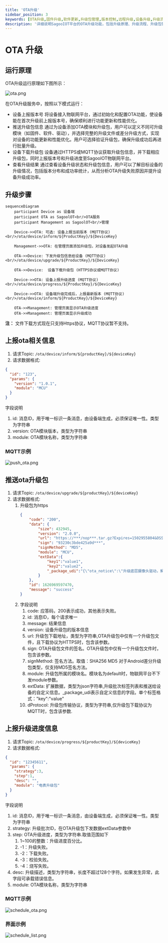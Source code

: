 ```yaml
---
title: 'OTA升级'
sidebar_position: 3
keywords: [OTA升级,固件升级,软件更新,升级包管理,版本控制,远程升级,设备升级,升级流程,升级状态,差分升级]
description: '详细说明SagooIOT平台的OTA升级功能，包括升级原理、升级流程、升级包管理和升级状态监控等完整的设备升级指南。'
---
```


# OTA 升级


## 运行原理

OTA升级运行原理如下图所示：

![ota.png](../imgs/operate/ota.png)

在OTA升级服务中，按照以下模式运行：

- 设备上报版本号 将设备接入物联网平台，通过初始化和配置OTA功能，使设备能在首次升级前上报版本号，确保顺利进行功能更新和性能优化。
- 推送升级包信息 通过为设备添加OTA模块和升级包，用户可以定义不同可升级模块（如固件、软件、驱动），并选择完整的升级文件或差分升级方式，实现对设备的功能更新和性能优化。用户可选择验证升级包，确保升级成功后再进行批量升级。
- 设备下载升级包 设备通过HTTPS或MQTT协议获取升级包信息，并下载相应升级包，同时上报版本号和升级进度至SagooIOT物联网平台。
- 查看升级结果 通过查看设备升级状态和升级包信息，用户可以了解目标设备的升级情况，包括版本分布和成功率统计，从而分析OTA升级失败原因并提升设备升级成功率。

## 升级步骤

```mermaid
sequenceDiagram
    participant Device as 设备端
    participant OTA as SagoolOT<br/>OTA服务
    participant Management as SagoolOT<br/>管理

    Device->>OTA: 可选: 设备上报当前版本 (MQTT协议)<br/>/ota/device/inform/${ProductKey}/${DeviceKey}

    Management->>OTA: 在管理页面添加升级包，对设备发起OTA升级

    OTA->>Device: 下发升级包信息给设备 (MQTT协议)<br/>/ota/device/upgrade/${ProductKey}/${DeviceKey}

    OTA->>Device:  设备下载升级包 (HTTPS协议或MQTT协议)

    Device->>OTA: 设备上报升级进度 (MQTT协议)<br/>/ota/device/progress/${ProductKey}/${DeviceKey}

    Device->>OTA: 设备端升级完成后，上报最新版本 (MQTT协议)<br/>/ota/device/inform/${ProductKey}/${DeviceKey}

    OTA->>Management: 管理页面显示OTA升级进度
    OTA->>Management: 管理页面显示升级成功
```


**注：** 文件下载方式现在只支持Https协议，MQTT协议暂不支持。


## 上报ota相关信息
1. 请求Topic: `/ota/device/inform/${productKey}/${deviceKey}`
2. 请求数据格式:

```json
{
  "id": "123",
  "params": {
    "version": "1.0.1",
    "module": "MCU"
  }
}
```

字段说明
1. id: 消息ID，用于唯一标识一条消息，由设备端生成，必须保证唯一性。类型为字符串
2. version: OTA模块版本，类型为字符串
3. module: OTA模块名称，类型为字符串

### MQTT示例
![push_ota.png](../imgs/operate/push_ota.png)

##  推送ota升级包
1. 请求Topic: `/ota/device/upgrade/${productKey}/${deviceKey}`
2. 请求数据格式:
    1. 升级包为https
       ```json
       {
           "code": "200",
           "data": {
               "size": 432945,
               "version": "2.0.0",
               "url": "https://***/nop***.tar.gz?Expires=1502955804&OSSAccessKeyId=***&Signature=XfgJu7P6DW***qAKU%3D&security-token=***Tz2IHtIf3***",
               "sign": "93230c3bde425a9d***",
               "signMethod": "MD5",
               "module": "MCU",
               "extData":{
                   "key1":"value1",
                   "key2":"value2",
                   "_package_udi":"{\"ota_notice\":\"升级底层摄像头驱动，解决视频图像模糊的问题。\"}"
               }
           },
           "id": 1626969597470,
           "message": "success"
       }
       ```
    2. 字段说明
        1. code: 应答码，200表示成功，其他表示失败。
        2. id: 消息ID，每个请求唯一
        3. message: 结果信息
        4. version: 设备升级包的版本信息
        5. url: 升级包下载地址，类型为字符串,OTA升级包中仅有一个升级包文件，且下载协议为HTTPS时，包含该参数。
        6. sign: 	OTA升级包文件的签名。OTA升级包中仅有一个升级包文件时，包含该参数。
        7. signMethod: 签名方法。取值：SHA256 MD5 对于Android差分升级包类型，仅支持MD5签名方法。
        8. module: 升级包所属的模块名。模块名为default时，物联网平台不下发module参数。
        9. extData: 扩展数据，类型为json字符串,升级批次标签列表和推送给设备的自定义信息。_package_udi表示自定义信息的字段。单个标签格式："key":"value"
        10. dProtocol: 升级包传输协议，类型为字符串,仅升级包下载协议为MQTT时，包含该参数.


## 上报升级进度信息
1. 请求Topic: `/ota/device/progress/${productKey}/${deviceKey}`
2. 请求数据格式:
```json
{
  "id": "12345611",
  "params": {
    "strategy":3,
    "step":1,
    "desc": "",
    "module": "电表升级包"
  }
}
```
字段说明

1. id: 消息ID，用于唯一标识一条消息，由设备端生成，必须保证唯一性。类型为字符串
2. strategy: 升级批次ID，在OTA升级包下发数据extData参数中
2. step: OTA升级进度，类型为字符串.取值范围如下
    1. 1~100的整数：升级进度百分比。
    2. -1：升级失败。
    3. -2：下载失败。
    4. -3：校验失败。
    5. -4：烧写失败。
3. desc: 升级描述，类型为字符串，长度不超过128个字符。如果发生异常，此字段可承载错误信息。
4. module: OTA模块名称，类型为字符串

### MQTT示例
![schedule_ota.png](../imgs/operate/schedule_ota.png)

### 界面示例
![schedule_list.png](../imgs/operate/schedule_list.png)

